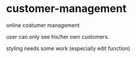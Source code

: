 # customer-management

online costumer management

user can only see his/her own customers.

styling needs some work (especially edit function)
